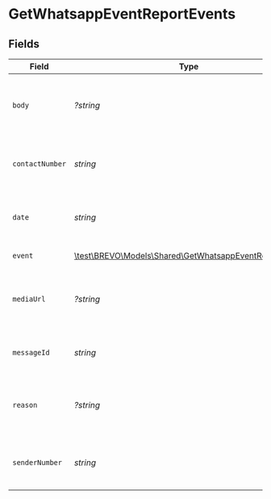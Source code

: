 # GetWhatsappEventReportEvents


## Fields

| Field                                                                                                       | Type                                                                                                        | Required                                                                                                    | Description                                                                                                 | Example                                                                                                     |
| ----------------------------------------------------------------------------------------------------------- | ----------------------------------------------------------------------------------------------------------- | ----------------------------------------------------------------------------------------------------------- | ----------------------------------------------------------------------------------------------------------- | ----------------------------------------------------------------------------------------------------------- |
| `body`                                                                                                      | *?string*                                                                                                   | :heavy_minus_sign:                                                                                          | Text of the reply (will be there only in case of `reply` event with text)                                   | Hi! I am a reply                                                                                            |
| `contactNumber`                                                                                             | *string*                                                                                                    | :heavy_check_mark:                                                                                          | WhatsApp Number with country code. Example, 85264318721                                                     | 919876543210                                                                                                |
| `date`                                                                                                      | *string*                                                                                                    | :heavy_check_mark:                                                                                          | UTC date-time on which the event has been generated                                                         | 2017-03-12T12:30:00Z                                                                                        |
| `event`                                                                                                     | [\test\BREVO\Models\Shared\GetWhatsappEventReportEvent](../../models/shared/GetWhatsappEventReportEvent.md) | :heavy_check_mark:                                                                                          | Event which occurred                                                                                        | delivered                                                                                                   |
| `mediaUrl`                                                                                                  | *?string*                                                                                                   | :heavy_minus_sign:                                                                                          | Url of the media reply (will be there only in case of `reply` event with media)                             | https://example.com/media.png                                                                               |
| `messageId`                                                                                                 | *string*                                                                                                    | :heavy_check_mark:                                                                                          | Message ID which generated the event                                                                        | 23befbae-1505-47a8-bd27-e30ef739f32c                                                                        |
| `reason`                                                                                                    | *?string*                                                                                                   | :heavy_minus_sign:                                                                                          | Reason for the event (will be there in case of `error` and `soft-bounce` events)                            | 23befbae-1505-47a8-bd27-e30ef739f32c                                                                        |
| `senderNumber`                                                                                              | *string*                                                                                                    | :heavy_check_mark:                                                                                          | WhatsApp Number with country code. Example, 85264318721                                                     | 919876543210                                                                                                |